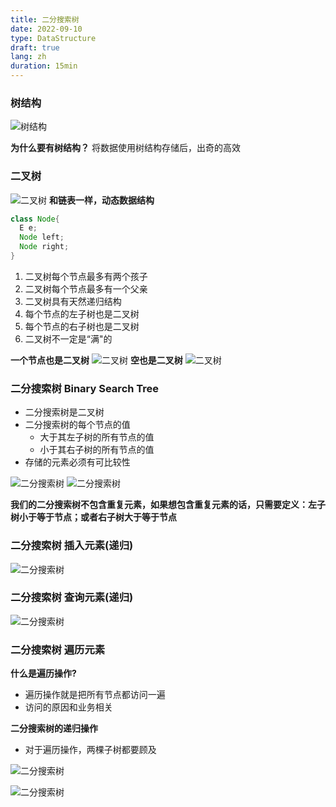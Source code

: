 ```yaml
---
title: 二分搜索树
date: 2022-09-10
type: DataStructure
draft: true
lang: zh
duration: 15min
---
```


### 树结构

![树结构](/public/images/data-structure/8-0.png)

**为什么要有树结构？**
将数据使用树结构存储后，出奇的高效

### 二叉树

![二叉树](/public/images/data-structure/8-0.png)
**和链表一样，动态数据结构**

```java
class Node{
  E e;
  Node left;
  Node right;
}
```

1. 二叉树每个节点最多有两个孩子
2. 二叉树每个节点最多有一个父亲
3. 二叉树具有天然递归结构
4. 每个节点的左子树也是二叉树
5. 每个节点的右子树也是二叉树
6. 二叉树不一定是“满"的

**一个节点也是二叉树**
![二叉树](/public/images/data-structure/8-1.png)
**空也是二叉树**
![二叉树](/public/images/data-structure/8-2.png)

### 二分搜索树 Binary Search Tree

- 二分搜索树是二叉树
- 二分搜索树的每个节点的值
  - 大于其左子树的所有节点的值
  - 小于其右子树的所有节点的值
- 存储的元素必须有可比较性

![二分搜索树](/public/images/data-structure/8-0.png)
![二分搜索树](/public/images/data-structure/8-3.png)

**我们的二分搜索树不包含重复元素，如果想包含重复元素的话，只需要定义：左子树小于等于节点；或者右子树大于等于节点**

### 二分搜索树 插入元素(递归)

![二分搜索树](/public/images/data-structure/8-4.png)

### 二分搜索树 查询元素(递归)

![二分搜索树](/public/images/data-structure/8-6.png)

### 二分搜索树 遍历元素

**什么是遍历操作?**

- 遍历操作就是把所有节点都访问一遍
- 访问的原因和业务相关

**二分搜索树的递归操作**

- 对于遍历操作，两棵子树都要顾及

![二分搜索树](/public/images/data-structure/8-5.png)

![二分搜索树](/public/images/data-structure/8-7.png)
